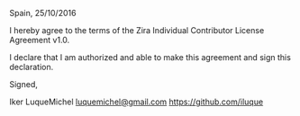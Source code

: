 Spain, 25/10/2016

I hereby agree to the terms of the Zira Individual Contributor License Agreement v1.0.

I declare that I am authorized and able to make this agreement and sign this declaration.

Signed,

Iker LuqueMichel luquemichel@gmail.com https://github.com/iluque
